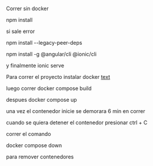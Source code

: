 Correr sin docker

npm install

si sale error 

npm install --legacy-peer-deps

npm install -g @angular/cli @ionic/cli

y finalmente ionic serve

Para correr el proyecto instalar docker [text](https://docs.docker.com/desktop/install/windows-install/)

luego correr docker compose build

despues docker compose up

una vez el contenedor inicie se demorara 6 min en correr

cuando se quiera detener el contenedor presionar ctrl + C

correr el comando

docker compose down

para remover contenedores